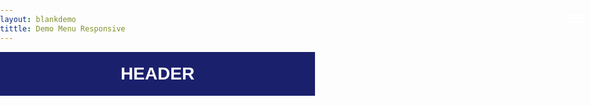 ```yaml
---
layout: blankdemo
tittle: Demo Menu Responsive
---
```


<style>
body {margin:0;padding:0}	
.container {border: 0;
    font-family: Arial, sans-serif;
    font-size: 14px;
    font-weight: 400;
    margin: 0;
    outline: 0;
    padding: 0;
	background:#eee;
	}
#header {
	background:#1b206d;
	height:70px;
	color:white;
	text-align:center;
	top:0;
	}
#header h1 {
	font-size:200%;
	font-weight:700;
	text:transform:uppercase;
	line-height:70px;
	margin:0 auto;
	}	
#menu{
	background:#888;
	height:45px;
	margin:0 auto;
	}
#menu ul,#menu li{
	margin:0 auto;
	padding:0 0;
	list-style:none
	}
#menu ul{
	height:45px;
	width:auto;
	}
#menu li{
	float:left;
	display:inline;
	position:relative;
	font-size:14px;
	color:#fff;
	font-weight:500;
	}
#menu a{
	display:block;
	line-height:45px;
	padding:0 14px;
	text-decoration:none;
	color:#fff;
	}
#menu li a:hover {
	color:#fff;
	background-color:#555;
	transition: all 0.3s ease-in;
	}
	
/* Dropdown Menu */
#menu a.sub:after{  /* Kode Panah */
	content:'';
	display:inline-block;
	background-color:#fff;
	color:#fff;
	width:12px;
	height:12px;
	margin-left:10px;
	vertical-align:-1px;
	transition:all .3s ease;
	background:url("data:image/svg+xml,%3Csvg viewBox='0 0 24 24' xmlns='http://www.w3.org/2000/svg'%3E%3Cpath d='M7,10L12,15L17,10H7Z`' fill='%23fff'/%3E%3C/svg%3E") center / 22px no-repeat;
}
#menu a.sub:hover:after{ 
	transform:rotate(180deg); /* Panah diputar saat disentuh mouse */
}
#menu ul.menus{ 
	height:auto;
	overflow:hidden;
	width:180px;
	background:#666;
	position:absolute;
	z-index:99;
	display:none; /* Dropdown tersembunyi */
	left:0;
	}
#menu ul.menus li{
	display:block;
	width:100%;
	}
#menu ul.menus a{
	color:#fff;
	line-height:45px;
	}
#menu ul.menus a:hover{
	background:#5d99a2;
	color:#fff;
	}
#menu li:hover ul.menus{
	display:block
}

/* Toggle Icon Burger) */
.ToggleIcon {
  transition: all 0.3s;
  box-sizing: border-box;
  cursor: pointer;
  position: absolute;
  z-index: 99;
  height: 100%;
  width: 100%;
  top: 27px; /* jarak icon burger dari atas */
  right: 27px;  /* jarak icon burger dari kanan */
  height: 22px; /* sesuaikan ukuran */
  width: 22px;	
}
.spinner {
  transition: all 0.3s;
  box-sizing: border-box;
  position: absolute;
  height: 3px;
  width: 100%;
  background-color: #fff;
  display:block;
}
.horizontal {
  transition: all 0.3s;
  box-sizing: border-box;
  position: relative;
  float: left;
  margin-top: 3px;
}
.diagonal.part-1 {
  position: relative;
  transition: all 0.3s;
  box-sizing: border-box;
  float: left;
}
.diagonal.part-2 {
  transition: all 0.3s;
  box-sizing: border-box;
  position: relative;
  float: left;
  margin-top: 3px;
}

/* 	Efek icon burger berganti menjadi silang */
input[type=checkbox]:checked ~ .ToggleIcon > .horizontal {
  transition: all 0.3s;
  box-sizing: border-box;
  opacity: 0;
}
input[type=checkbox]:checked ~ .ToggleIcon > .diagonal.part-1 {
  transition: all 0.3s;
  box-sizing: border-box;
  transform: rotate(135deg);
  margin-top: 8px;
}
input[type=checkbox]:checked ~ .ToggleIcon > .diagonal.part-2 {
  transition: all 0.3s;
  box-sizing: border-box;
  transform: rotate(-135deg);
  margin-top: -9px;
}

input.openMenu {
  position: fixed;
  top: -100px;
  opacity: 0
}

/*	Sembunyikan Icon Burger */
label.ToggleIcon {
  display: none;
}

/*	Pada ukuran layar 960px mulai pengaturan Responsive */
@media screen and (max-width:960px){
#menu {
  display:none; /* menu horizantal disembunyikan */
}	
label.ToggleIcon {
  display:block; /* burger icon dimunculkan */
}

/* Merubah menu menjadi vertikal ketika Burger icon diklik*/
input[type="checkbox"]:checked ~ #menu {
  display: block;
  width: 100%;
  background: #777;
  position: fixed;
  top: 70px;
  left: 0;
  height: 100vh;
  overflow-y: visible;
  padding: 10px 0 0 0;
  scrollbar-width: none;
  scrollbar-width: none;
  -webkit-animation-name: slideInLeft;
  animation-name: slideInLeft;
  -webkit-animation-duration: 1s;
  animation-duration: 1s;
  -webkit-animation-fill-mode: both;
  animation-fill-mode: both;
  z-index: 9999;
}
input[type="checkbox"]:checked ~ #menu li {
  position: relative;
  margin:0;
  display: block;
  text-align: left;
  float:none;
}
input[type="checkbox"]:checked ~ #menu ul.menus{
  height:auto;
  overflow:hidden;
  width:100%;
  background:#666;
  position:relative;
}
input[type=checkbox] {
  transition: all 0.3s;
  box-sizing: border-box;
  display: none;
}

/* Memberikan efek slide muncul dari kiri */
@-webkit-keyframes slideInLeft {
 0%{
  -webkit-transform: translateX(-100%);
  transform: translateX(-100%);
  visibility: visible;
  }
  100% {
  -webkit-transform: translateX(0);
  transform: translateX(0);
  }
  }
  @keyframes slideInLeft {
0% {
  -webkit-transform: translateX(-100%);
  transform: translateX(-100%);
  visibility: visible;
  }
100% {
  -webkit-transform: translateX(0);
  transform: translateX(0);
   }
   }
}	
</style>
<div class="container">
<input type="checkbox" class="openMenu" id="openMenu"/>
  <label for="openMenu" class="ToggleIcon">
    <div class="spinner diagonal part-1"></div>
    <div class="spinner horizontal"></div>
    <div class="spinner diagonal part-2"></div>
</label>
<div id="header">
	<h1>HEADER</h1>
</div>  
<div id="menu">
  <ul>
	<li><a href="#">HOME</a></li>
	<li><a href="#">About</a></li>
	<li><a href="#">Tanpa Dropdown</a>
	<li><a class="sub" href="#">Dropdown</a>
	  <ul class="menus">
		<li><a href="#">Menu1</a></li>
		<li><a href="#">Menu2</a></li>
		<li><a href='#'>Menu3</a></li>
	  </ul>
	</li>	
</div>
